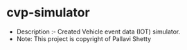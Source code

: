 # cvp-simulator
* Description :- Created Vehicle event data (IOT) simulator.
* Note:  This project is copyright of Pallavi Shetty 
